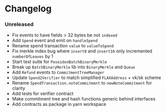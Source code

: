 # Changelog

### Unreleased

- Fix events to have fields > 32 bytes be not `indexed`
- Add `Spend` event and emit on `handleSpend`
- Rename spend transaction `value` to `valueToSpend`
- Fix merkle index bug where `insert8` and `insert16` only incremented `numberOfLeaves` by 1
- Start test suite for `PoseidonBatchBinaryMerkle`
- Break up `BatchBinaryMerkle` lib into `BinaryMerkle` and `Queue`
- Add `Refund` events to `CommitmentTreeManager`
- Update `Spend2Verifier` to match simplified `FLAXAddress` + vk/sk scheme
- Rename `SpendTransaction.noteCommitment` to `newNoteCommitment` for clarity
- Add tests for verifier contract
- Make commitment tree and hash functions generic behind interfaces
- Add contracts as package in yarn workspace
